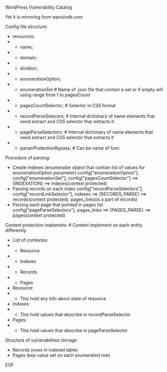 WordPress Vulnerability Catalog

Yet it is mirroring from wpvulndb.com

Config file structure:
 * resources:
 * * name;
 * * domain;
 * * dividion;
 * * enumerationOption;
 * * enumerationSet # Name of .json file that contain a set or if empty will using range from 1 to pagesCount
 * * pagesCountSelector; # Selector in CSS format
 * * recordParseSelecors; # Internal dictionary of name elements that need extract and CSS selector thar extracts it
 * * pageParseSelectors; # Internal dictionary of name elements that need extract and CSS selector that extracts it
 * * parserProtectionBypass; # Can be name of func


Procedure of parsing:
 * Create indexes (enumerable object that contain list of values for enumerationOption parameter)
    config["enumerationOption"], config["enumerationSet"], config["pagesCountSelector"] ==> {INDEXATION} ==> indexes(context protected)
 * Parsing records on each index
    config["recordParseSelectors"], config["recordLinkSelector"], indexes ==> {RECORDS_PARSE} ==> records(context protected), pages_links(is a part of records)
 * Parsing each page that pointed in pages list
    config["pageParseSelectors"], pages_links ==> {PAGES_PARSE} ==> pages(context protected)

Context protection implemets: # Context implement on each entity differently
  * List of contextes:
  * * Resource
  * * Indexes
  * * Records
  * * Pages
  * Resource:
  * * This hold any info about state of resource
  * Indexes:
  * * This hold values that describe in recordParseSelector
  * Pages:
  * * This hold values that describe in pageParseSelector


Structure of vulnerabilities storage:
 * Records (rows in indexed table)
 * Pages (key-value set on each enumerated row)

EOF
